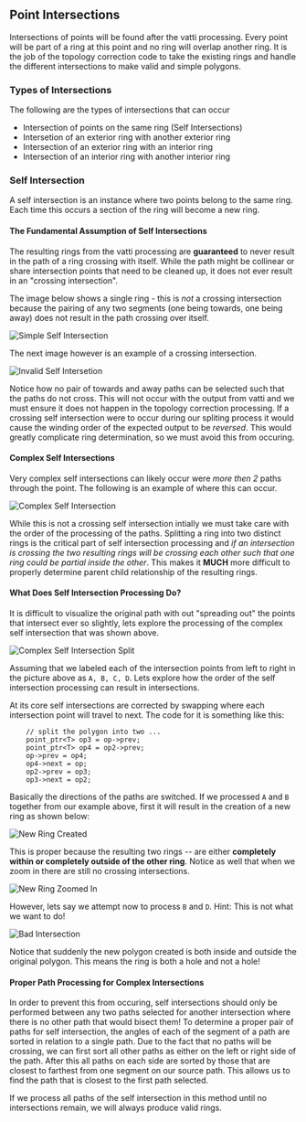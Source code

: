 ## Point Intersections

Intersections of points will be found after the vatti processing. Every point will be part of a ring at this point and no ring will overlap another ring. It is the job of the topology correction code to take the existing rings and handle the different intersections to make valid and simple polygons.

### Types of Intersections

The following are the types of intersections that can occur

* Intersection of points on the same ring (Self Intersections)
* Intersetion of an exterior ring with another exterior ring
* Intersection of an exterior ring with an interior ring
* Intersection of an interior ring with another interior ring

### Self Intersection

A self intersection is an instance where two points belong to the same ring. Each time this occurs a section of the ring will become a new ring.

#### The Fundamental Assumption of Self Intersections

The resulting rings from the vatti processing are **guaranteed** to never result in the path of a ring crossing with itself. While the path might be collinear or share intersection points that need to be cleaned up, it does not ever result in an "crossing intersection".

The image below shows a single ring - this is *not* a crossing intersection because the pairing of any two segments (one being towards, one being away) does not result in the path crossing over itself.

![Simple Self Intersection](simple_self_intersection.png)

The next image however is an example of a crossing intersection. 

![Invalid Self Intersetion](invalid_self_intersection.png)

Notice how no pair of towards and away paths can be selected such that the paths do not cross. This will not occur with the output from vatti and we must ensure it does not happen in the topology correction processing. If a crossing self intersection were to occur during our spliting process it would cause the winding order of the expected output to be *reversed*. This would greatly complicate ring determination, so we must avoid this from occuring.

#### Complex Self Intersections

Very complex self intersections can likely occur were *more then 2* paths through the point. The following is an example of where this can occur.

![Complex Self Intersection](complex_self_intersection.png)

While this is not a crossing self intersection intially we must take care with the order of the processing of the paths. Splitting a ring into two distinct rings is the critical part of self intersection processing and *if an intersection is crossing the two resulting rings will be crossing each other such that one ring could be partial inside the other*. This makes it **MUCH** more difficult to properly determine parent child relationship of the resulting rings.

#### What Does Self Intersection Processing Do?

It is difficult to visualize the original path with out "spreading out" the points that intersect ever so slightly, lets explore the processing of the complex self intersection that was shown above.

![Complex Self Intersection Split](split_self_intersection.png)

Assuming that we labeled each of the intersection points from left to right in the picture above as `A, B, C, D`. Lets explore how the order of the self intersection processing can result in intersections.

At its core self intersections are corrected by swapping where each intersection point will travel to next. The code for it is something like this:

```
    // split the polygon into two ...
    point_ptr<T> op3 = op->prev;
    point_ptr<T> op4 = op2->prev;
    op->prev = op4;
    op4->next = op;
    op2->prev = op3;
    op3->next = op2;
```

Basically the directions of the paths are switched. If we processed `A` and `B` together from our example above, first it will result in the creation of a new ring as shown below:

![New Ring Created](new_ring_si.png)

This is proper because the resulting two rings -- are either **completely within or completely outside of the other ring**. Notice as well that when we zoom in there are still no crossing intersections.

![New Ring Zoomed In](new_ring_si2.png)

However, lets say we attempt now to process `B` and `D`. Hint: This is not what we want to do!

![Bad Intersection](bad_intersection.png)

Notice that suddenly the new polygon created is both inside and outside the original polygon. This means the ring is both a hole and not a hole!

#### Proper Path Processing for Complex Intersections

In order to prevent this from occuring, self intersections should only be performed between any two paths selected for another intersection where there is no other path that would bisect them! To determine a proper pair of paths for self intersection, the angles of each of the segment of a path are sorted in relation to a single path. Due to the fact that no paths will be crossing, we can first sort all other paths as either on the left or right side of the path. After this all paths on each side are sorted by those that are closest to farthest from one segment on our source path. This allows us to find the path that is closest to the first path selected.

If we process all paths of the self intersection in this method until no intersections remain, we will always produce valid rings.
